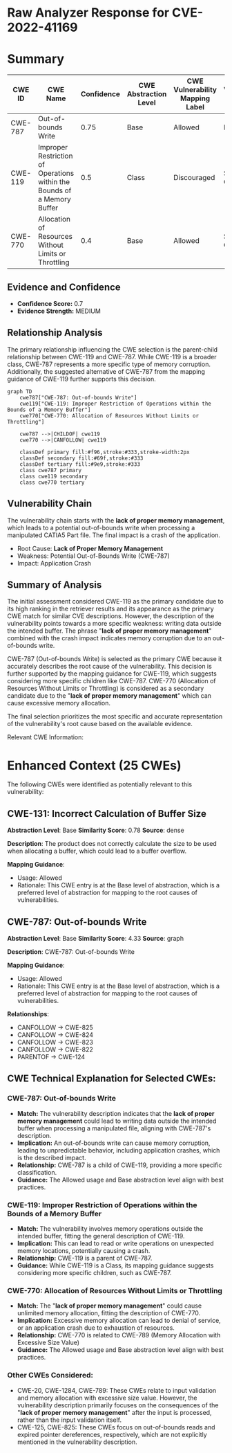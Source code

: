 # Raw Analyzer Response for CVE-2022-41169

# Summary
| CWE ID | CWE Name | Confidence | CWE Abstraction Level | CWE Vulnerability Mapping Label | CWE-Vulnerability Mapping Notes |
|---|---|---|---|---|---|
| CWE-787 | Out-of-bounds Write | 0.75 | Base | Allowed | Primary CWE |
| CWE-119 | Improper Restriction of Operations within the Bounds of a Memory Buffer | 0.5 | Class | Discouraged | Secondary Candidate |
| CWE-770 | Allocation of Resources Without Limits or Throttling | 0.4 | Base | Allowed | Secondary Candidate |

## Evidence and Confidence

*   **Confidence Score:** 0.7
*   **Evidence Strength:** MEDIUM

## Relationship Analysis
The primary relationship influencing the CWE selection is the parent-child relationship between CWE-119 and CWE-787. While CWE-119 is a broader class, CWE-787 represents a more specific type of memory corruption. Additionally, the suggested alternative of CWE-787 from the mapping guidance of CWE-119 further supports this decision.
```mermaid
graph TD
    cwe787["CWE-787: Out-of-bounds Write"]
    cwe119["CWE-119: Improper Restriction of Operations within the Bounds of a Memory Buffer"]
    cwe770["CWE-770: Allocation of Resources Without Limits or Throttling"]

    cwe787 -->|CHILDOF| cwe119
    cwe770 -->|CANFOLLOW| cwe119

    classDef primary fill:#f96,stroke:#333,stroke-width:2px
    classDef secondary fill:#69f,stroke:#333
    classDef tertiary fill:#9e9,stroke:#333
    class cwe787 primary
    class cwe119 secondary
    class cwe770 tertiary
```

## Vulnerability Chain
The vulnerability chain starts with the **lack of proper memory management**, which leads to a potential out-of-bounds write when processing a manipulated CATIA5 Part file. The final impact is a crash of the application.
  - Root Cause: **Lack of Proper Memory Management**
  - Weakness: Potential Out-of-Bounds Write (CWE-787)
  - Impact: Application Crash

## Summary of Analysis
The initial assessment considered CWE-119 as the primary candidate due to its high ranking in the retriever results and its appearance as the primary CWE match for similar CVE descriptions. However, the description of the vulnerability points towards a more specific weakness: writing data outside the intended buffer. The phrase "**lack of proper memory management**" combined with the crash impact indicates memory corruption due to an out-of-bounds write.

CWE-787 (Out-of-bounds Write) is selected as the primary CWE because it accurately describes the root cause of the vulnerability. This decision is further supported by the mapping guidance for CWE-119, which suggests considering more specific children like CWE-787.
CWE-770 (Allocation of Resources Without Limits or Throttling) is considered as a secondary candidate due to the "**lack of proper memory management**" which can cause excessive memory allocation.

The final selection prioritizes the most specific and accurate representation of the vulnerability's root cause based on the available evidence.

Relevant CWE Information:

# Enhanced Context (25 CWEs)
The following CWEs were identified as potentially relevant to this vulnerability:

## CWE-131: Incorrect Calculation of Buffer Size
**Abstraction Level**: Base
**Similarity Score**: 0.78
**Source**: dense

**Description**:
The product does not correctly calculate the size to be used when allocating a buffer, which could lead to a buffer overflow.

**Mapping Guidance**:
- Usage: Allowed
- Rationale: This CWE entry is at the Base level of abstraction, which is a preferred level of abstraction for mapping to the root causes of vulnerabilities.

## CWE-787: Out-of-bounds Write
**Abstraction Level**: Base
**Similarity Score**: 4.33
**Source**: graph

**Description**:
CWE-787: Out-of-bounds Write

**Mapping Guidance**:
- Usage: Allowed
- Rationale: This CWE entry is at the Base level of abstraction, which is a preferred level of abstraction for mapping to the root causes of vulnerabilities.

**Relationships**:
- CANFOLLOW -> CWE-825
- CANFOLLOW -> CWE-824
- CANFOLLOW -> CWE-823
- CANFOLLOW -> CWE-822
- PARENTOF -> CWE-124

## CWE Technical Explanation for Selected CWEs:

### CWE-787: Out-of-bounds Write
*   **Match:** The vulnerability description indicates that the **lack of proper memory management** could lead to writing data outside the intended buffer when processing a manipulated file, aligning with CWE-787's description.
*   **Implication:** An out-of-bounds write can cause memory corruption, leading to unpredictable behavior, including application crashes, which is the described impact.
*   **Relationship:** CWE-787 is a child of CWE-119, providing a more specific classification.
*   **Guidance:** The Allowed usage and Base abstraction level align with best practices.

### CWE-119: Improper Restriction of Operations within the Bounds of a Memory Buffer
*   **Match:** The vulnerability involves memory operations outside the intended buffer, fitting the general description of CWE-119.
*   **Implication:** This can lead to read or write operations on unexpected memory locations, potentially causing a crash.
*   **Relationship:** CWE-119 is a parent of CWE-787.
*   **Guidance:** While CWE-119 is a Class, its mapping guidance suggests considering more specific children, such as CWE-787.

### CWE-770: Allocation of Resources Without Limits or Throttling
*   **Match:** The "**lack of proper memory management**" could cause unlimited memory allocation, fitting the description of CWE-770.
*   **Implication:** Excessive memory allocation can lead to denial of service, or an application crash due to exhaustion of resources.
*   **Relationship:** CWE-770 is related to CWE-789 (Memory Allocation with Excessive Size Value)
*   **Guidance:** The Allowed usage and Base abstraction level align with best practices.

### Other CWEs Considered:
*   CWE-20, CWE-1284, CWE-789: These CWEs relate to input validation and memory allocation with excessive size value. However, the vulnerability description primarily focuses on the consequences of the "**lack of proper memory management**" after the input is processed, rather than the input validation itself.
*   CWE-125, CWE-825: These CWEs focus on out-of-bounds reads and expired pointer dereferences, respectively, which are not explicitly mentioned in the vulnerability description.